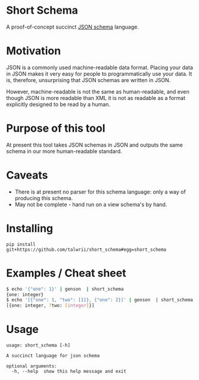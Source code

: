 <!-- This is generated by make-readme.py do not edit -->
# Short Schema

A proof-of-concept succinct [JSON schema](http://json-schema.org/) language.

# Motivation

JSON is a commonly used machine-readable data format.
Placing your data in JSON makes it very easy for people to programmatically use your data.
It is, therefore, unsurprising that JSON schemas are written in JSON.

However, machine-readable is not the same as human-readable,
   and even though JSON is more readable than XML
   it is not as readable as a format explicitly designed to be read by a human.

# Purpose of this tool

At present this tool takes JSON schemas in JSON and outputs the same schema in our more human-readable standard.

# Caveats

- There is at present no parser for this schema language: only a way of producing this schema.
- May not be complete - hand run on a view schema's by hand.


# Installing

```
pip install git+https://github.com/talwrii/short_schema#egg=short_schema
```

# Examples / Cheat sheet

```bash
$ echo '{"one": 1}' | genson  | short_schema
{one: integer}
$ echo '[{"one": 1, "two": [1]}, {"one": 2}]' | genson  | short_schema
[{one: integer, ?two: [integer]}]

```

# Usage

```
usage: short_schema [-h]

A succinct language for json schema

optional arguments:
  -h, --help  show this help message and exit

```
